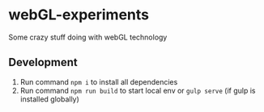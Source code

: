 # webGL-experiments
Some crazy stuff doing with webGL technology

## Development
1. Run command `npm i` to install all dependencies
2. Run command `npm run build` to start local env or `gulp serve` (if gulp is installed globally)

